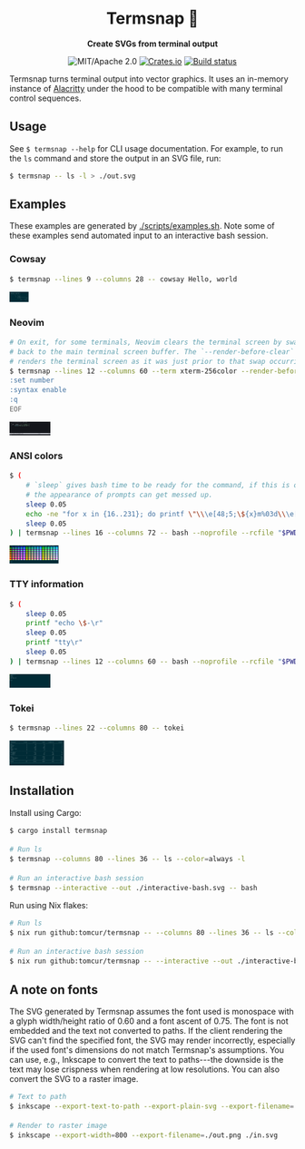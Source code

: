 <div align="center">

# Termsnap 📸

**Create SVGs from terminal output**

![MIT/Apache 2.0](https://img.shields.io/badge/license-MIT%2FApache-blue.svg)
[![Crates.io](https://img.shields.io/crates/v/termsnap.svg)](https://crates.io/crates/termsnap)
[![Build status](https://github.com/tomcur/termsnap/workflows/CI/badge.svg)](https://github.com/tomcur/termsnap/actions)

</div>

Termsnap turns terminal output into vector graphics. It uses an in-memory
instance of [Alacritty](https://github.com/alacritty/alacritty) under the hood
to be compatible with many terminal control sequences.

## Usage

See `$ termsnap --help` for CLI usage documentation. For example, to run the
`ls` command and store the output in an SVG file, run:

```bash
$ termsnap -- ls -l > ./out.svg
```

## Examples

These examples are generated by [./scripts/examples.sh](scripts/examples.sh).
Note some of these examples send automated input to an interactive bash
session.

### Cowsay

```bash
$ termsnap --lines 9 --columns 28 -- cowsay Hello, world
```

![Termsnap output of the cowsay command saying "hello world"](./media/cow.svg)

### Neovim

```bash
# On exit, for some terminals, Neovim clears the terminal screen by swapping
# back to the main terminal screen buffer. The `--render-before-clear` argument
# renders the terminal screen as it was just prior to that swap occurring.
$ termsnap --lines 12 --columns 60 --term xterm-256color --render-before-clear -- nvim --clean ./scripts/example.py <<EOF
:set number
:syntax enable
:q
EOF
```

![Termsnap output of example Python code viewed in Neovim](./media/nvim.svg)

### ANSI colors

```bash
$ (
    # `sleep` gives bash time to be ready for the command, if this is omitted
    # the appearance of prompts can get messed up.
    sleep 0.05
    echo -ne "for x in {16..231}; do printf \"\\\e[48;5;\${x}m%03d\\\e[0m \" \$x; done\r"
    sleep 0.05
) | termsnap --lines 16 --columns 72 -- bash --noprofile --rcfile "$PWD/scripts/inputrc"
```

![Termsnap output of a dump of indexed terminal colors](./media/colors.svg)

### TTY information

```bash
$ (
    sleep 0.05
    printf "echo \$-\r"
    sleep 0.05
    printf "tty\r"
    sleep 0.05
) | termsnap --lines 12 --columns 60 -- bash --noprofile --rcfile "$PWD/scripts/inputrc"
```

![Termsnap output of some tty commands](./media/tty.svg)

### Tokei

```bash
$ termsnap --lines 22 --columns 80 -- tokei
```

![Termsnap output of the Tokei lines of code counter](./media/tokei.svg)

## Installation

Install using Cargo:

```bash
$ cargo install termsnap

# Run ls
$ termsnap --columns 80 --lines 36 -- ls --color=always -l

# Run an interactive bash session
$ termsnap --interactive --out ./interactive-bash.svg -- bash
```

Run using Nix flakes:

```bash
# Run ls
$ nix run github:tomcur/termsnap -- --columns 80 --lines 36 -- ls --color=always -l

# Run an interactive bash session
$ nix run github:tomcur/termsnap -- --interactive --out ./interactive-bash.svg -- bash
```

## A note on fonts

The SVG generated by Termsnap assumes the font used is monospace with a glyph
width/height ratio of 0.60 and a font ascent of 0.75. The font is not
embedded and the text not converted to paths. If the client rendering the SVG
can't find the specified font, the SVG may render incorrectly, especially if
the used font's dimensions do not match Termsnap's assumptions. You can use,
e.g., Inkscape to convert the text to paths---the downside is the text may lose
crispness when rendering at low resolutions. You can also convert the SVG to a
raster image.

```bash
# Text to path
$ inkscape --export-text-to-path --export-plain-svg --export-filename=./out.svg ./in.svg

# Render to raster image
$ inkscape --export-width=800 --export-filename=./out.png ./in.svg
```
